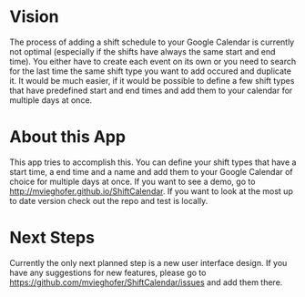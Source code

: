 Vision
======
The process of adding a shift schedule to your Google Calendar is currently not optimal (especially if the shifts have always the same start and end time). You either have to create each event on its own or you need to search for the last time the same shift type you want to add occured and duplicate it. It would be much easier, if it would be possible to define a few shift types that have predefined start and end times and add them to your calendar for multiple days at once.

About this App
==============
This app tries to accomplish this. You can define your shift types that have a start time, a end time and a name and add them to your Google Calendar of choice for multiple days at once. If you want to see a demo, go to http://mvieghofer.github.io/ShiftCalendar. If you want to look at the most up to date version check out the repo and test is locally.

Next Steps
==========
Currently the only next planned step is a new user interface design. If you have any suggestions for new features, please go to https://github.com/mvieghofer/ShiftCalendar/issues and add them there.
